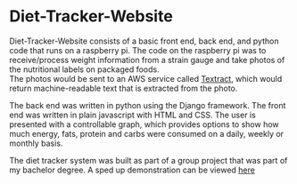 # Diet-Tracker-Website
Diet-Tracker-Website consists of a basic front end, back end, and python code that runs on a raspberry pi.
The code on the raspberry pi was to receive/process weight information from a strain gauge and take photos of the nutritional labels on packaged foods.  
The photos would be sent to an AWS service called [Textract](https://aws.amazon.com/textract/), which would return machine-readable text that is extracted from the photo.

The back end was written in python using the Django framework. The front end was written in plain javascript with HTML and CSS. The user is presented with a  controllable graph, which provides options to show how much energy, fats, protein and carbs were consumed on a daily, weekly or monthly basis.

The diet tracker system was built as part of a group project that was part of my bachelor degree.
A sped up demonstration can be viewed [here](https://streamable.com/syd3qt)
